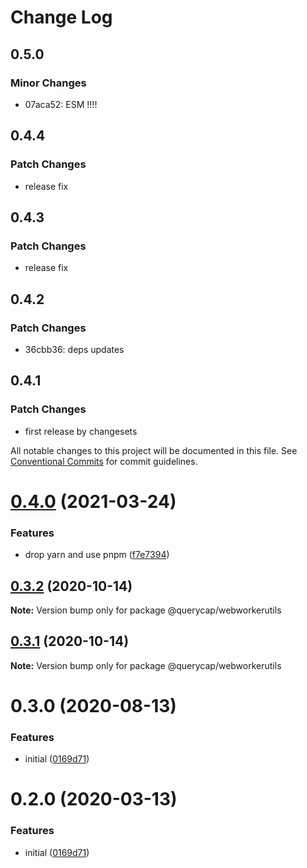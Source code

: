 # Change Log

## 0.5.0

### Minor Changes

- 07aca52: ESM !!!!

## 0.4.4

### Patch Changes

- release fix

## 0.4.3

### Patch Changes

- release fix

## 0.4.2

### Patch Changes

- 36cbb36: deps updates

## 0.4.1

### Patch Changes

- first release by changesets

All notable changes to this project will be documented in this file.
See [Conventional Commits](https://conventionalcommits.org) for commit guidelines.

# [0.4.0](https://github.com/querycap/webappkit/compare/@querycap/webworkerutils@0.3.2...@querycap/webworkerutils@0.4.0) (2021-03-24)

### Features

- drop yarn and use pnpm ([f7e7394](https://github.com/querycap/webappkit/commit/f7e7394e1531ffb96ecb3e393e8131451f3e1d9f))

## [0.3.2](https://github.com/querycap/webappkit/compare/@querycap/webworkerutils@0.3.1...@querycap/webworkerutils@0.3.2) (2020-10-14)

**Note:** Version bump only for package @querycap/webworkerutils

## [0.3.1](https://github.com/querycap/webappkit/compare/@querycap/webworkerutils@0.3.0...@querycap/webworkerutils@0.3.1) (2020-10-14)

**Note:** Version bump only for package @querycap/webworkerutils

# 0.3.0 (2020-08-13)

### Features

- initial ([0169d71](https://github.com/querycap/webappkit/commit/0169d7105336e71af8f7b32544ae49e29706b189))

# 0.2.0 (2020-03-13)

### Features

- initial ([0169d71](https://github.com/querycap/webappkit/commit/0169d7105336e71af8f7b32544ae49e29706b189))
